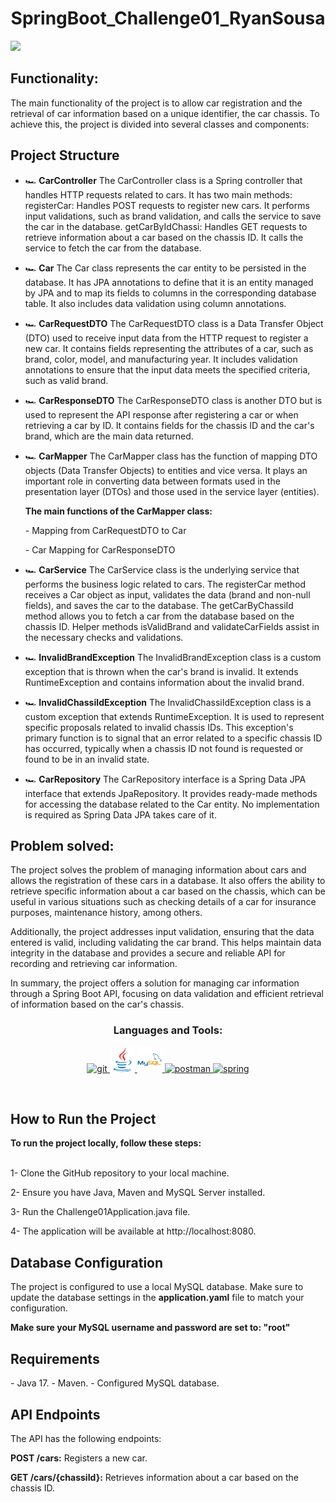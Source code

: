 <h1 align="center"> SpringBoot_Challenge01_RyanSousa</h1>
<img src="https://user-images.githubusercontent.com/74038190/240906093-9be4d344-6782-461a-b5a6-32a07bf7b34e.gif">

<h2><strong>Functionality:</strong></h2>
<p>The main functionality of the project is to allow car registration and the retrieval of car information based on a unique identifier, the car chassis. To achieve this, the project is divided into several classes and components:</p>

<h2>Project Structure</h2>

- 🏎️ **CarController** The CarController class is a Spring controller that handles HTTP requests related to cars. It has two main methods: registerCar: Handles POST requests to register new cars. It performs input validations, such as brand validation, and calls the service to save the car in the database. getCarByIdChassi: Handles GET requests to retrieve information about a car based on the chassis ID. It calls the service to fetch the car from the database.

- 🏎️ **Car** The Car class represents the car entity to be persisted in the database. It has JPA annotations to define that it is an entity managed by JPA and to map its fields to columns in the corresponding database table. It also includes data validation using column annotations.

- 🏎️ **CarRequestDTO** The CarRequestDTO class is a Data Transfer Object (DTO) used to receive input data from the HTTP request to register a new car. It contains fields representing the attributes of a car, such as brand, color, model, and manufacturing year. It includes validation annotations to ensure that the input data meets the specified criteria, such as valid brand.

- 🏎️ **CarResponseDTO** The CarResponseDTO class is another DTO but is used to represent the API response after registering a car or when retrieving a car by ID. It contains fields for the chassis ID and the car's brand, which are the main data returned.

- 🏎️ **CarMapper** The CarMapper class has the function of mapping DTO objects (Data Transfer Objects) to entities and vice versa. It plays an important role in converting data between formats used in the presentation layer (DTOs) and those used in the service layer (entities).
     <p><strong>The main functions of the CarMapper class:</strong></p>
  
     <p>- Mapping from CarRequestDTO to Car</p>
     <p>- Car Mapping for CarResponseDTO</p>

- 🏎️ **CarService** The CarService class is the underlying service that performs the business logic related to cars. The registerCar method receives a Car object as input, validates the data (brand and non-null fields), and saves the car to the database. The getCarByChassiId method allows you to fetch a car from the database based on the chassis ID. Helper methods isValidBrand and validateCarFields assist in the necessary checks and validations.

- 🏎️ **InvalidBrandException** The InvalidBrandException class is a custom exception that is thrown when the car's brand is invalid. It extends RuntimeException and contains information about the invalid brand.

- 🏎️ **InvalidChassiIdException** The InvalidChassiIdException class is a custom exception that extends RuntimeException. It is used to represent specific proposals related to invalid chassis IDs. This exception's primary function is to signal that an error related to a specific chassis ID has occurred, typically when a chassis ID not found is requested or found to be in an invalid state.

- 🏎️ **CarRepository** The CarRepository interface is a Spring Data JPA interface that extends JpaRepository. It provides ready-made methods for accessing the database related to the Car entity. No implementation is required as Spring Data JPA takes care of it.

<h2><strong>Problem solved:</strong></h2>
<p>The project solves the problem of managing information about cars and allows the registration of these cars in a database. It also offers the ability to retrieve specific information about a car based on the chassis, which can be useful in various situations such as checking details of a car for insurance purposes, maintenance history, among others.</p>

<p>Additionally, the project addresses input validation, ensuring that the data entered is valid, including validating the car brand. This helps maintain data integrity in the database and provides a secure and reliable API for recording and retrieving car information.</p>

<p>In summary, the project offers a solution for managing car information through a Spring Boot API, focusing on data validation and efficient retrieval of information based on the car's chassis.</p>


<h3 align="center">Languages and Tools:</h3>
<p align="center"> <a href="https://git-scm.com/" target="_blank" rel="noreferrer"> <img src="https://www.vectorlogo.zone/logos/git-scm/git-scm-icon.svg" alt="git" width="40" height="40"/> </a> <a href="https://www.java.com" target="_blank" rel="noreferrer"> <img src="https://raw.githubusercontent.com/devicons/devicon/master/icons/java/java-original.svg" alt="java" width="40" height="40"/> </a> <a href="https://www.mysql.com/" target="_blank" rel="noreferrer"> <img src="https://raw.githubusercontent.com/devicons/devicon/master/icons/mysql/mysql-original-wordmark.svg" alt="mysql" width="40" height="40"/> </a> <a href="https://postman.com" target="_blank" rel="noreferrer"> <img src="https://www.vectorlogo.zone/logos/getpostman/getpostman-icon.svg" alt="postman" width="40" height="40"/> </a> <a href="https://spring.io/" target="_blank" rel="noreferrer"> <img src="https://www.vectorlogo.zone/logos/springio/springio-icon.svg" alt="spring" width="40" height="40"/> </a> </p><br>

<h2></h2How>How to Run the Project</h2>
<strong>To run the project locally, follow these steps:</strong><br></br>

<p>1- Clone the GitHub repository to your local machine.</p>
<p>2- Ensure you have Java, Maven and MySQL Server installed.</p>
<p>3- Run the Challenge01Application.java file.</p>
<p>4- The application will be available at http://localhost:8080.</p>

<h2></h2Database>Database Configuration</h2>
The project is configured to use a local MySQL database. Make sure to update the database settings in the <strong>application.yaml</strong> file to match your configuration.

**Make sure your MySQL username and password are set to: "root"**

<h2></h2Requirements>Requirements</h2>
- Java 17.
- Maven.
- Configured MySQL database.

<h2></h2How>API Endpoints</h2>

The API has the following endpoints:

<p><strong>POST /cars:</strong> Registers a new car.</p>
<p><strong>GET /cars/{chassiId}:</strong> Retrieves information about a car based on the chassis ID.</p>
